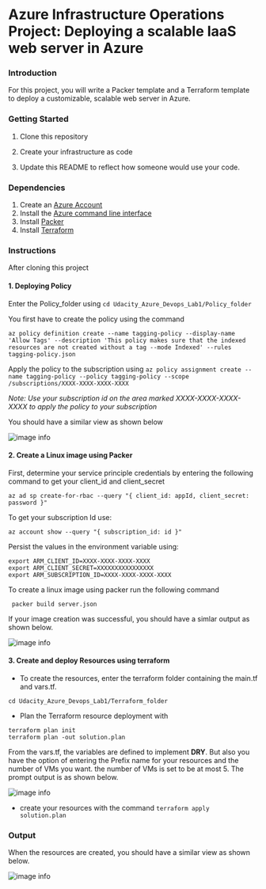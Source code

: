 # Azure Infrastructure Operations Project: Deploying a scalable IaaS web server in Azure

### Introduction
For this project, you will write a Packer template and a Terraform template to deploy a customizable, scalable web server in Azure.

### Getting Started
1. Clone this repository

2. Create your infrastructure as code

3. Update this README to reflect how someone would use your code.

### Dependencies
1. Create an [Azure Account](https://portal.azure.com) 
2. Install the [Azure command line interface](https://docs.microsoft.com/en-us/cli/azure/install-azure-cli?view=azure-cli-latest)
3. Install [Packer](https://www.packer.io/downloads)
4. Install [Terraform](https://www.terraform.io/downloads.html)

### Instructions
After cloning this project
#### 1. Deploying Policy


Enter the Policy_folder using ```cd Udacity_Azure_Devops_Lab1/Policy_folder ```

You first have to create the policy using the command

```az policy definition create --name tagging-policy --display-name 'Allow Tags' --description 'This policy makes sure that the indexed resources are not created without a tag --mode Indexed' --rules tagging-policy.json```

Apply the policy to the subscription using 
```az policy assignment create --name tagging-policy --policy tagging-policy --scope /subscriptions/XXXX-XXXX-XXXX-XXXX ```

*Note: Use your subscription id on the area marked XXXX-XXXX-XXXX-XXXX to apply the policy to your subscription*

You should have a similar view as shown below

![image info](./Policy_folder/Result_of_policy_assignment_list.png)

#### 2. Create a Linux image using Packer

First, determine your service principle credentials by entering the following command to get your client_id and client_secret

``` az ad sp create-for-rbac --query "{ client_id: appId, client_secret: password }" ```

To get your subscription Id use:

``` az account show --query "{ subscription_id: id }" ```

Persist the values in the environment variable using:

``` 
export ARM_CLIENT_ID=XXXX-XXXX-XXXX-XXXX 
export ARM_CLIENT_SECRET=XXXXXXXXXXXXXXXX 
export ARM_SUBSCRIPTION_ID=XXXX-XXXX-XXXX-XXXX 
```

To create a linux image using packer run the following command

``` packer build server.json```

If your image creation was successful, you should have a simlar output as shown below.

![image info](./Packer_folder/UdacityImage.png)

#### 3. Create and deploy Resources using terraform

- To create the resources, enter the terraform folder containing the main.tf and vars.tf.

```cd Udacity_Azure_Devops_Lab1/Terraform_folder ```

- Plan the Terraform resource deployment with 
``` 
terraform plan init
terraform plan -out solution.plan 
```

From the vars.tf, the variables are defined to implement **DRY**. But also you have the option of entering the Prefix name for your resources and the number of VMs you want. the number of VMs is set to be at most 5. The prompt output is as shown below.  

![image info](./Terraform_folder/Plan_prompt.png)

- create your resources with the command ``` terraform apply solution.plan ```

### Output
When the resources are created, you should have a similar view as shown below.

![image info](./Terraform_folder/terraform_out.png)
